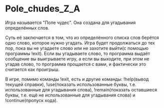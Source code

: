 # Pole_chudes_Z_A
Игра называется "Поле чудес". Она создана для угадывания определённых слов.

Суть её заключается в том, что из определённого списка слов берётся одно слово, которое нужно угадать. Игра будет продолжаться до тех пор, пока вы не угадаете слово или не захотите выйти(с помощью программы !exit). Если вы угадываете слово, то программа выдаёт сообщение вы выигрываете игру, а если вы выходите, при этом не угадав слово, то программа прощается с вами, и фактически это считается как проигрыш.



В игре, помимо команды !exit, есть и другие команды: !help(вывод текущей справки), !use(показать использованные буквы, т.е. использованные для угадывания слова), !remain(показать оставшиеся буквы, т.е. ещё не использованные для угадывания слова) и !continue(пропуск хода).

